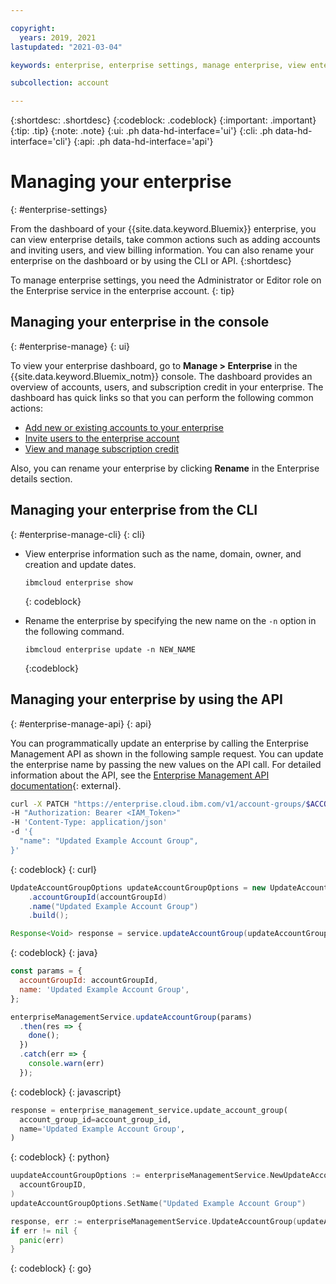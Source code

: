 ```yaml
---

copyright:
  years: 2019, 2021
lastupdated: "2021-03-04"

keywords: enterprise, enterprise settings, manage enterprise, view enterprise, rename enterprise

subcollection: account

---
```


{:shortdesc: .shortdesc}
{:codeblock: .codeblock}
{:important: .important}
{:tip: .tip}
{:note: .note}
{:ui: .ph data-hd-interface='ui'}
{:cli: .ph data-hd-interface='cli'}
{:api: .ph data-hd-interface='api'}

# Managing your enterprise
{: #enterprise-settings}

From the dashboard of your {{site.data.keyword.Bluemix}} enterprise, you can view enterprise details, take common actions such as adding accounts and inviting users, and view billing information. You can also rename your enterprise on the dashboard or by using the CLI or API.
{:shortdesc}

To manage enterprise settings, you need the Administrator or Editor role on the Enterprise service in the enterprise account.
{: tip}

## Managing your enterprise in the console
{: #enterprise-manage}
{: ui}

To view your enterprise dashboard, go to **Manage > Enterprise** in the {{site.data.keyword.Bluemix_notm}} console. The dashboard provides an overview of accounts, users, and subscription credit in your enterprise. The dashboard has quick links so that you can perform the following common actions:
   * [Add new or existing accounts to your enterprise](/docs/account?topic=account-enterprise-add)
   * [Invite users to the enterprise account](/docs/account?topic=account-iamuserinv)
   * [View and manage subscription credit](/docs/billing-usage?topic=billing-usage-subscriptions)

Also, you can rename your enterprise by clicking **Rename** in the Enterprise details section.

## Managing your enterprise from the CLI
{: #enterprise-manage-cli}
{: cli}

* View enterprise information such as the name, domain, owner, and creation and update dates.

  ```
  ibmcloud enterprise show
  ```
  {: codeblock}
* Rename the enterprise by specifying the new name on the `-n` option in the following command.

   ```
   ibmcloud enterprise update -n NEW_NAME
   ```
   {:codeblock}

## Managing your enterprise by using the API
{: #enterprise-manage-api}
{: api}

You can programmatically update an enterprise by calling the Enterprise Management API as shown in the following sample request. You can update the enterprise name by passing the new values on the API call. For detailed information about the API, see the [Enterprise Management API documentation](https://{DomainName}/apidocs/enterprise-apis/enterprise#update-an-enterprise){: external}.

```bash
curl -X PATCH "https://enterprise.cloud.ibm.com/v1/account-groups/$ACCOUNT_GROUP_ID" 
-H "Authorization: Bearer <IAM_Token>" 
-H 'Content-Type: application/json' 
-d '{
  "name": "Updated Example Account Group",
}'
```
{: codeblock}
{: curl}

```java
UpdateAccountGroupOptions updateAccountGroupOptions = new UpdateAccountGroupOptions.Builder()
    .accountGroupId(accountGroupId)
    .name("Updated Example Account Group")
    .build();

Response<Void> response = service.updateAccountGroup(updateAccountGroupOptions).execute();
```
{: codeblock}
{: java}

```javascript
const params = {
  accountGroupId: accountGroupId,
  name: 'Updated Example Account Group',
};

enterpriseManagementService.updateAccountGroup(params)
  .then(res => {
    done();
  })
  .catch(err => {
    console.warn(err)
  });
```
{: codeblock}
{: javascript}

```python
response = enterprise_management_service.update_account_group(
  account_group_id=account_group_id,
  name='Updated Example Account Group',
)
```
{: codeblock}
{: python}

```go
uupdateAccountGroupOptions := enterpriseManagementService.NewUpdateAccountGroupOptions(
  accountGroupID,
)
updateAccountGroupOptions.SetName("Updated Example Account Group")

response, err := enterpriseManagementService.UpdateAccountGroup(updateAccountGroupOptions)
if err != nil {
  panic(err)
}
```
{: codeblock}
{: go}

